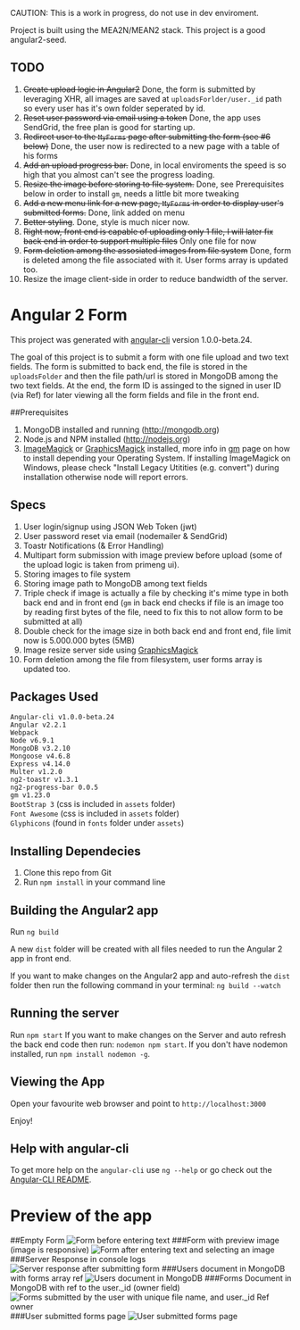 CAUTION: This is a work in progress, do not use in dev enviroment.

Project is built using the MEA2N/MEAN2 stack. This project is a good angular2-seed.

## TODO
1. ~~Create upload logic in Angular2~~ Done, the form is submitted by leveraging XHR, all images are saved at `uploadsForlder/user._id` path so every user has it's own folder seperated by id.
2. ~~Reset user password via email using a token~~ Done, the app uses SendGrid, the free plan is good for starting up.
3. ~~Redirect user to the `MyForms` page after submitting the form (see #6 below)~~ Done, the user now is redirected to a new page with a table of his forms
4. ~~Add an upload progress bar.~~ Done, in local enviroments the speed is so high that you almost can't see the progress loading.
5. ~~Resize the image before storing to file system.~~ Done, see Prerequisites below in order to install `gm`, needs a little bit more tweaking
6. ~~Add a new menu link for a new page, `MyForms` in order to display user's submitted forms.~~ Done, link added on menu
7. ~~Better styling~~. Done, style is much nicer now.
8. ~~Right now, front end is capable of uploading only 1 file, I will later fix back end in order to support multiple files~~ Only one file for now
9. ~~Form deletion among the assosiated images from file system~~ Done, form is deleted among the file associated with it. User forms array is updated too.
10. Resize the image client-side in order to reduce bandwidth of the server.

# Angular 2 Form

This project was generated with [angular-cli](https://github.com/angular/angular-cli) version 1.0.0-beta.24.

The goal of this project is to submit a form with one file upload and two text fields. The form is submitted to back end, the file is stored in the `uploadsFolder` and then the file path/url is stored in MongoDB among the two text fields. At the end, the form ID is assinged to the signed in user ID (via Ref) for later viewing all the form fields and file in the front end.

##Prerequisites
1. MongoDB installed and running (http://mongodb.org)
2. Node.js and NPM installed (http://nodejs.org)
3. [ImageMagick](http://www.imagemagick.org/script/index.php) or [GraphicsMagick](http://www.graphicsmagick.org/) installed,
more info in [gm](https://github.com/aheckmann/gm) page on how to install depending your Operating System. If installing ImageMagick on Windows, please check "Install Legacy Utitities (e.g. convert") during installation otherwise node will report errors.

## Specs
1. User login/signup using JSON Web Token (jwt)
2. User password reset via email (nodemailer & SendGrid)
3. Toastr Notifications (& Error Handling)
4. Multipart form submission with image preview before upload (some of the upload logic is taken from primeng ui).
5. Storing images to file system
6. Storing image path to MongoDB among text fields
7. Triple check if image is actually a file by checking it's mime type in both back end and in front end (`gm` in back end checks if file is an image too by reading first bytes of the file, need to fix this to not allow form to be submitted at all)
8. Double check for the image size in both back end and front end, file limit now is 5.000.000 bytes (5MB)
9. Image resize server side using [GraphicsMagick](https://github.com/aheckmann/gm)
10. Form deletion among the file from filesystem, user forms array is updated too.

## Packages Used
`Angular-cli v1.0.0-beta.24` <br />
`Angular v2.2.1` <br />
`Webpack` <br />
`Node v6.9.1` <br/>
`MongoDB v3.2.10` <br/>
`Mongoose v4.6.8` <br />
`Express v4.14.0` <br />
`Multer v1.2.0` <br />
`ng2-toastr v1.3.1` <br />
`ng2-progress-bar 0.0.5` <br />
`gm v1.23.0` <br />
`BootStrap 3`  (css is included in `assets` folder) <br/>
`Font Awesome` (css is included in `assets` folder) <br/>
`Glyphicons`   (found in `fonts` folder under `assets`) <br/>

## Installing Dependecies
1. Clone this repo from Git
2. Run `npm install` in your command line 

## Building the Angular2 app
Run `ng build`

A new `dist` folder will be created with all files needed to run the Angular 2 app in front end.

If you want to make changes on the Angular2 app and auto-refresh the `dist` folder then run the following command in your terminal:
 `ng build --watch`

## Running the server
Run `npm start`
If you want to make changes on the Server and auto refresh the back end code then run: `nodemon npm start`. If you don't have nodemon installed, run `npm install nodemon -g`.

## Viewing the App
Open your favourite web browser and point to `http://localhost:3000`

Enjoy!

## Help with angular-cli
To get more help on the `angular-cli` use `ng --help` or go check out the [Angular-CLI README](https://github.com/angular/angular-cli/blob/master/README.md).

# Preview of the app
##Empty Form
![Form before entering text](https://cloud.githubusercontent.com/assets/717975/20238425/053567f6-a8f4-11e6-99cb-15403426fcf5.png)
###Form with preview image (image is responsive)
![Form after entering text and selecting an image](https://cloud.githubusercontent.com/assets/717975/20238426/0538a132-a8f4-11e6-87f1-61c871acfea6.png)
###Server Response in console logs
![Server response after submitting form](https://cloud.githubusercontent.com/assets/717975/20238428/053e95ec-a8f4-11e6-93ab-04258e359e13.png)
###Users document in MongoDB with forms array ref
![Users document in MongoDB](https://cloud.githubusercontent.com/assets/717975/20238429/05423e68-a8f4-11e6-9a2c-c2791ef0a4e9.png)
###Forms Document in MongoDB with ref to the user._id (owner field)
![Forms submitted by the user with unique file name, and user._id Ref `owner`](https://cloud.githubusercontent.com/assets/717975/20238427/053d1df2-a8f4-11e6-9b2a-616eafa3f517.png)
###User submitted forms page
![User submitted forms page](https://cloud.githubusercontent.com/assets/717975/20337121/ac494ac2-abd7-11e6-842d-af9983b80c1b.png)
